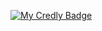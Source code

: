 [![My Credly Badge](https://images.credly.com/size/160x160/images/024d0122-724d-4c5a-bd83-cfe3c4b7a073/image.png)](https://www.credly.com/badges/97098b96-3df9-41e3-8c75-db0bf5c40276/public_url)
